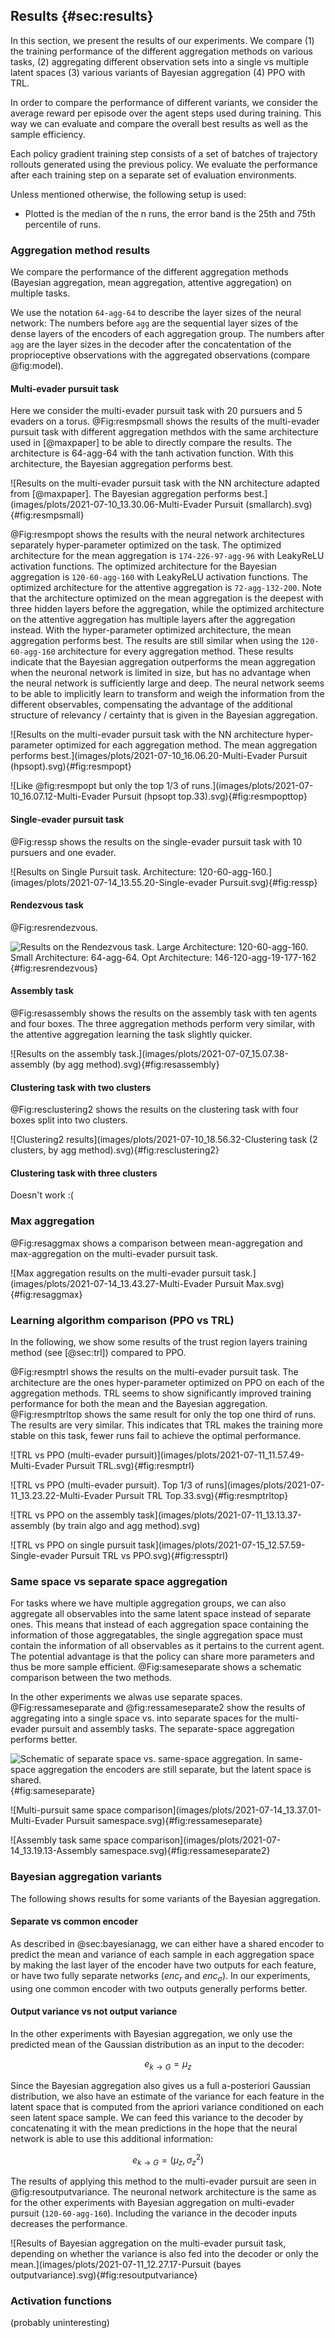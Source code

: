 ## Results {#sec:results}

In this section, we present the results of our experiments. We compare (1) the
training performance of the different aggregation methods on various tasks, (2)
aggregating different observation sets into a single vs multiple latent spaces
(3) various variants of Bayesian aggregation (4) PPO with TRL.

In order to compare the performance of different variants, we consider the
average reward per episode over the agent steps used during training. This way
we can evaluate and compare the overall best results as well as the sample
efficiency.

Each policy gradient training step consists of a set of batches of trajectory
rollouts generated using the previous policy. We evaluate the performance after
each training step on a separate set of evaluation environments.

Unless mentioned otherwise, the following setup is used:

- Plotted is the median of the n runs, the error band is the 25th and 75th
  percentile of runs.

### Aggregation method results

We compare the performance of the different aggregation methods (Bayesian
aggregation, mean aggregation, attentive aggregation) on multiple tasks.

We use the notation `64-agg-64` to describe the layer sizes of the neural
network: The numbers before `agg` are the sequential layer sizes of the dense
layers of the encoders of each aggregation group. The numbers after `agg` are
the layer sizes in the decoder after the concatentation of the proprioceptive
observations with the aggregated observations (compare @fig:model).

#### Multi-evader pursuit task

Here we consider the multi-evader pursuit task with 20 pursuers and 5 evaders on
a torus. @Fig:resmpsmall shows the results of the multi-evader pursuit task with
different aggregation methdos with the same architecture used in [@maxpaper] to
be able to directly compare the results. The architecture is 64-agg-64 with the
tanh activation function. With this architecture, the Bayesian aggregation
performs best.

![Results on the multi-evader pursuit task with the NN architecture adapted from
[@maxpaper]. The Bayesian aggregation performs
best.](images/plots/2021-07-10_13.30.06-Multi-Evader Pursuit
(smallarch).svg){#fig:resmpsmall}

@Fig:resmpopt shows the results with the neural network architectures separately
hyper-parameter optimized on the task. The optimized architecture for the mean
aggregation is `174-226-97-agg-96` with LeakyReLU activation functions. The
optimized architecture for the Bayesian aggregation is `120-60-agg-160` with
LeakyReLU activation functions. The optimized architecture for the attentive
aggregation is `72-agg-132-200`. Note that the architecture optimized on the
mean aggregation is the deepest with three hidden layers before the aggregation,
while the optimized architecture on the attentive aggregation has multiple
layers after the aggregation instead. With the hyper-parameter optimized
architecture, the mean aggregation performs best. The results are still similar
when using the `120-60-agg-160` architecture for every aggregation method. These
results indicate that the Bayesian aggregation outperforms the mean aggregation
when the neuronal network is limited in size, but has no advantage when the
neural network is sufficiently large and deep. The neural network seems to be
able to implicitly learn to transform and weigh the information from the
different observables, compensating the advantage of the additional structure of
relevancy / certainty that is given in the Bayesian aggregation.

![Results on the multi-evader pursuit task with the NN architecture hyper-parameter optimized for each aggregation method. The mean aggregation performs best.](images/plots/2021-07-10_16.06.20-Multi-Evader
Pursuit (hpsopt).svg){#fig:resmpopt}

![Like @fig:resmpopt but only the top 1/3 of runs.](images/plots/2021-07-10_16.07.12-Multi-Evader
Pursuit (hpsopt top.33).svg){#fig:resmpopttop}

#### Single-evader pursuit task

@Fig:ressp shows the results on the single-evader pursuit task with 10 pursuers
and one evader.

![Results on Single Pursuit task. Architecture: 120-60-agg-160.](images/plots/2021-07-14_13.55.20-Single-evader
Pursuit.svg){#fig:ressp}

#### Rendezvous task

@Fig:resrendezvous.

![Results on the Rendezvous task. Large Architecture: 120-60-agg-160.
Small Architecture: 64-agg-64. Opt Architecture: 146-120-agg-19-177-162](images/plots/2021-07-18_12.34.40-Rendezvous.svg){#fig:resrendezvous}

#### Assembly task

@Fig:resassembly shows the results on the assembly task with ten agents and four
boxes. The three aggregation methods perform very similar, with the attentive
aggregation learning the task slightly quicker.

![Results on the assembly task.](images/plots/2021-07-07_15.07.38-assembly (by
agg method).svg){#fig:resassembly}

#### Clustering task with two clusters

@Fig:resclustering2 shows the results on the clustering task with four boxes
split into two clusters.

![Clustering2 results](images/plots/2021-07-10_18.56.32-Clustering task (2
clusters, by agg method).svg){#fig:resclustering2}

#### Clustering task with three clusters

Doesn't work :(

### Max aggregation

@Fig:resaggmax shows a comparison between mean-aggregation and max-aggregation
on the multi-evader pursuit task.

![Max aggregation results on the multi-evader pursuit task.](images/plots/2021-07-14_13.43.27-Multi-Evader
Pursuit Max.svg){#fig:resaggmax}

### Learning algorithm comparison (PPO vs TRL)

In the following, we show some results of the trust region layers training
method (see [@sec:trl]) compared to PPO.

@Fig:resmptrl shows the results on the multi-evader pursuit task. The
architecture are the ones hyper-parameter optimized on PPO on each of the
aggregation methods. TRL seems to show significantly improved training
performance for both the mean and the Bayesian aggregation. @Fig:resmptrltop
shows the same result for only the top one third of runs. The results are very
similar. This indicates that TRL makes the training more stable on this task,
fewer runs fail to achieve the optimal performance.

![TRL vs PPO (multi-evader pursuit)](images/plots/2021-07-11_11.57.49-Multi-Evader
Pursuit TRL.svg){#fig:resmptrl}

![TRL vs PPO (multi-evader pursuit). Top 1/3 of runs](images/plots/2021-07-11_13.23.22-Multi-Evader
Pursuit TRL Top.33.svg){#fig:resmptrltop}

![TRL vs PPO on the assembly task](images/plots/2021-07-11_13.13.37-assembly (by
train algo and agg method).svg)

![TRL vs PPO on single pursuit task](images/plots/2021-07-15_12.57.59-Single-evader
Pursuit TRL vs PPO.svg){#fig:ressptrl}

### Same space vs separate space aggregation

For tasks where we have multiple aggregation groups, we can also aggregate all
observables into the same latent space instead of separate ones. This means that
instead of each aggregation space containing the information of those
aggregatables, the single aggregation space must contain the information of all
observables as it pertains to the current agent. The potential advantage is that
the policy can share more parameters and thus be more sample efficient.
@Fig:sameseparate shows a schematic comparison between the two methods.

In the other experiments we alwas use separate spaces. @Fig:ressameseparate and
@fig:ressameseparate2 show the results of aggregating into a single space vs.
into separate spaces for the multi-evader pursuit and assembly tasks. The
separate-space aggregation performs better.

![Schematic of separate space vs. same-space aggregation. In same-space aggregation the encoders are still separate, but the latent space is shared.](images/model-sameseparate.drawio.svg){#fig:sameseparate}

![Multi-pursuit same space comparison](images/plots/2021-07-14_13.37.01-Multi-Evader
Pursuit samespace.svg){#fig:ressameseparate}

![Assembly task same space comparison](images/plots/2021-07-14_13.19.13-Assembly
samespace.svg){#fig:ressameseparate2}

### Bayesian aggregation variants

The following shows results for some variants of the Bayesian aggregation.

#### Separate vs common encoder

As described in @sec:bayesianagg, we can either have a shared encoder to predict
the mean and variance of each sample in each aggregation space by making the
last layer of the encoder have two outputs for each feature, or have two fully
separate networks ($enc_r$ and $enc_σ$). In our experiments, using one common
encoder with two outputs generally performs better.

#### Output variance vs not output variance

In the other experiments with Bayesian aggregation, we only use the predicted
mean of the Gaussian distribution as an input to the decoder:

$$e_{k→G}=μ_z$$

Since the Bayesian aggregation also gives us a full a-posteriori Gaussian
distribution, we also have an estimate of the variance for each feature in the
latent space that is computed from the apriori variance conditioned on each seen
latent space sample. We can feed this variance to the decoder by concatenating
it with the mean predictions in the hope that the neural network is able to use
this additional information:

$$e_{k→G}=(μ_z, σ_z^2)$$

The results of applying this method to the multi-evader pursuit are seen in
@fig:resoutputvariance. The neuronal network architecture is the same as for the
other experiments with Bayesian aggregation on multi-evader pursuit
(`120-60-agg-160`). Including the variance in the decoder inputs decreases the
performance.

![Results of Bayesian aggregation on the multi-evader pursuit task, depending on whether the variance is also fed into the decoder or only the mean.](images/plots/2021-07-11_12.27.17-Pursuit
(bayes outputvariance).svg){#fig:resoutputvariance}

<!-- ### Local obs aggregation space -->

### Activation functions

(probably uninteresting)
